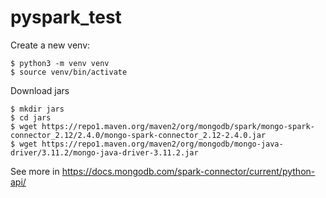 # pyspark_test

Create a new venv:

```
$ python3 -m venv venv
$ source venv/bin/activate
```

Download jars

```
$ mkdir jars
$ cd jars
$ wget https://repo1.maven.org/maven2/org/mongodb/spark/mongo-spark-connector_2.12/2.4.0/mongo-spark-connector_2.12-2.4.0.jar
$ wget https://repo1.maven.org/maven2/org/mongodb/mongo-java-driver/3.11.2/mongo-java-driver-3.11.2.jar
```

See more in https://docs.mongodb.com/spark-connector/current/python-api/